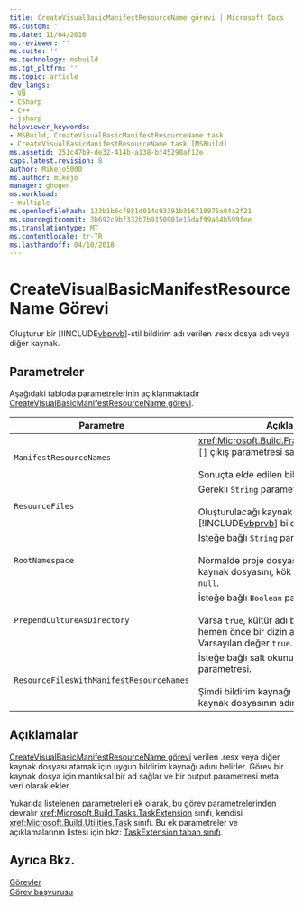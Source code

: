```yaml
---
title: CreateVisualBasicManifestResourceName görevi | Microsoft Docs
ms.custom: ''
ms.date: 11/04/2016
ms.reviewer: ''
ms.suite: ''
ms.technology: msbuild
ms.tgt_pltfrm: ''
ms.topic: article
dev_langs:
- VB
- CSharp
- C++
- jsharp
helpviewer_keywords:
- MSBuild, CreateVisualBasicManifestResourceName task
- CreateVisualBasicManifestResourceName task [MSBuild]
ms.assetid: 251c47b9-de32-414b-a138-bf45290af12e
caps.latest.revision: 8
author: Mikejo5000
ms.author: mikejo
manager: ghogen
ms.workload:
- multiple
ms.openlocfilehash: 133b1b6cf881d014c93391b316710975a84a2f21
ms.sourcegitcommit: 3b692c9bf332b7b9150901e16daf99a64b599fee
ms.translationtype: MT
ms.contentlocale: tr-TR
ms.lasthandoff: 04/10/2018
---
```

# <a name="createvisualbasicmanifestresourcename-task"></a>CreateVisualBasicManifestResourceName Görevi
Oluşturur bir [!INCLUDE[vbprvb](../code-quality/includes/vbprvb_md.md)]-stil bildirim adı verilen .resx dosya adı veya diğer kaynak.  
  
## <a name="parameters"></a>Parametreler  
 Aşağıdaki tabloda parametrelerinin açıklanmaktadır [CreateVisualBasicManifestResourceName görevi](../msbuild/createvisualbasicmanifestresourcename-task.md).  
  
|Parametre|Açıklama|  
|---------------|-----------------|  
|`ManifestResourceNames`|<xref:Microsoft.Build.Framework.ITaskItem> `[]` çıkış parametresi salt okunur.<br /><br /> Sonuçta elde edilen bildirim adları.|  
|`ResourceFiles`|Gerekli `String` parametresi.<br /><br /> Oluşturulacağı kaynak dosyasının adı [!INCLUDE[vbprvb](../code-quality/includes/vbprvb_md.md)] bildirim adını.|  
|`RootNamespace`|İsteğe bağlı `String` parametresi.<br /><br /> Normalde proje dosyasından alınan kaynak dosyasını, kök ad alanı. Olabilir `null`.|  
|`PrependCultureAsDirectory`|İsteğe bağlı `Boolean` parametresi.<br /><br /> Varsa `true`, kültür adı bildirim kaynağı adı hemen önce bir dizin adı olarak eklenir. Varsayılan değer `true`.|  
|`ResourceFilesWithManifestResourceNames`|İsteğe bağlı salt okunur `String` çıkış parametresi.<br /><br /> Şimdi bildirim kaynağı adını içeren kaynak dosyasının adını döndürür.|  
  
## <a name="remarks"></a>Açıklamalar  
 [CreateVisualBasicManifestResourceName görevi](../msbuild/createvisualbasicmanifestresourcename-task.md) verilen .resx veya diğer kaynak dosyası atamak için uygun bildirim kaynağı adını belirler. Görev bir kaynak dosya için mantıksal bir ad sağlar ve bir output parametresi meta veri olarak ekler.  
  
 Yukarıda listelenen parametreleri ek olarak, bu görev parametrelerinden devralır <xref:Microsoft.Build.Tasks.TaskExtension> sınıfı, kendisi <xref:Microsoft.Build.Utilities.Task> sınıfı. Bu ek parametreler ve açıklamalarının listesi için bkz: [TaskExtension taban sınıfı](../msbuild/taskextension-base-class.md).  
  
## <a name="see-also"></a>Ayrıca Bkz.  
 [Görevler](../msbuild/msbuild-tasks.md)   
 [Görev başvurusu](../msbuild/msbuild-task-reference.md)
